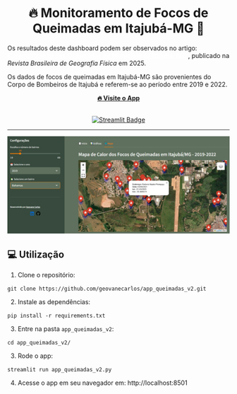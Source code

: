 <div align="center">
  <h1 style="text-align: center; font-size: 2em;">
    🔥 Monitoramento de Focos de Queimadas em Itajubá-MG 🚒
  </h1>
</div>

<p>
  Os resultados deste dashboard podem ser observados no artigo:  
  <a href="https://periodicos.ufpe.br/revistas/index.php/rbgfe/article/view/262758" 
     target="_blank" style="color: white; font-weight: bold;">
    Caracterização das Queimadas no Município de Itajubá, MG
  </a>, publicado na  
  <em>Revista Brasileira de Geografia Física</em> em 2025.
</p>

<p>
  Os dados de focos de queimadas em Itajubá-MG são provenientes do Corpo de Bombeiros de Itajubá e  
  referem-se ao período entre 2019 e 2022.  
</p>

  <p>
<div align="center">
    <a href="https://appqueimadas.streamlit.app/" target="_blank">
      <strong>🔥 Visite o App</strong>
    </a>
</div>
  </p>

<br>

<div align="center">
  <a href="https://appqueimadas.streamlit.app/">
    <img src="https://static.streamlit.io/badges/streamlit_badge_black_white.svg" alt="Streamlit Badge"/>
  </a>
</div>

<hr>

<div align="center">
  <img src="https://github.com/geovanecarlos/app_queimadas_v2/blob/main/dataset/fig_mapa.png" 
       alt="Mapa de Focos de Queimadas"/>
</div>


## 💻 Utilização

1. Clone o repositório:

```
git clone https://github.com/geovanecarlos/app_queimadas_v2.git
```

2. Instale as dependências:

```
pip install -r requirements.txt
```

3. Entre na pasta `app_queimadas_v2`:

```
cd app_queimadas_v2/
```

3. Rode o app:
```
streamlit run app_queimadas_v2.py
```

4. Acesse o app em seu navegador em: http://localhost:8501